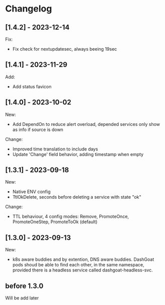 
# Changelog
## [1.4.2] - 2023-12-14
Fix:
 - Fix check for nextupdatesec, always beeing 19sec

## [1.4.1] - 2023-11-29
Add:
 - Add status favicon

## [1.4.0] - 2023-10-02
New:
 - Add DependOn to reduce alert overload, depended services only show as info if source is down

Change:
 - Improved time translation to include days
 - Update 'Change' field behavior, adding timestamp when empty

## [1.3.1] - 2023-09-18
New:
- Native ENV config
- TtlOkDelete, seconds before deleting a service with state "ok"

Change:
 - TTL behaviour, 4 config modes: Remove, PromoteOnce, PromoteOneStep, PromoteToOk (default)

## [1.3.0] - 2023-09-13
New:
 - k8s aware buddies and by extention, DNS aware buddies. DashGoat pods shoud be able to find each other, in the same namespace, provided there is a headless service called dashgoat-headless-svc.

## before 1.3.0
Will be add later